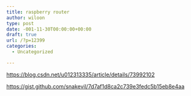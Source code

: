 ```yaml
---
title: raspberry router
author: wiloon
type: post
date: -001-11-30T00:00:00+00:00
draft: true
url: /?p=12399
categories:
  - Uncategorized

---
```

https://blog.csdn.net/u012313335/article/details/73992102
  
https://gist.github.com/snakevil/7d7af1d8ca2c739e3fedc5b15eb8e4aa